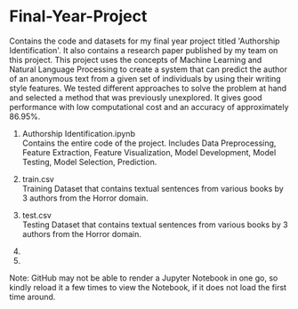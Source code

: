# Final-Year-Project
Contains the code and datasets for my final year project titled 'Authorship Identification'. It also contains a research paper published by my team on this project. This project uses the concepts of Machine Learning and Natural Language Processing to create a system that can predict the author of an anonymous text from a given set of individuals by using their writing style features. We tested different approaches to solve the problem at hand and selected a method that was previously unexplored. It gives good performance with low computational cost and an accuracy of approximately 86.95%. 

1. Authorship Identification.ipynb
<br>Contains the entire code of the project. Includes Data Preprocessing, Feature Extraction, Feature Visualization, Model Development, Model Testing, Model Selection, Prediction. 

2. train.csv
<br>Training Dataset that contains textual sentences from various books by 3 authors from the Horror domain.

3. test.csv
<br>Testing Dataset that contains textual sentences from various books by 3 authors from the Horror domain.

4.

5.

Note: GitHub may not be able to render a Jupyter Notebook in one go, so kindly reload it a few times to view the Notebook, if it does not load the first time around.
